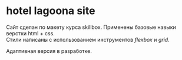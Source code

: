 # hotel lagoona site

Сайт сделан по макету курса skillbox. Применены базовые навыки верстки html + css. \
Стили написаны с использованием инструментов *flexbox* и *grid*. 

Адаптивная версия в разработке.

